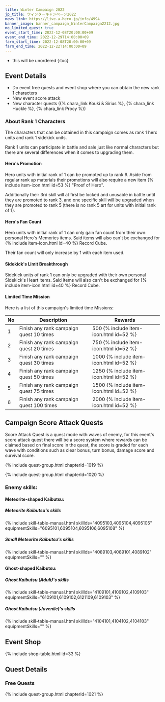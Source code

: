 ```yaml
---
title: Winter Campaign 2022
jp_title: ウィンターキャンペーン2022
news_link: https://live-a-hero.jp/info/4994
banner_image: banner_campaign_WinterCampaign2212.jpg
no_limited_quest: true
event_start_time: 2022-12-08T20:00:00+09
event_end_time: 2022-12-29T14:00:00+09
farm_start_time: 2022-12-08T20:00:00+09
farm_end_time: 2022-12-22T14:00:00+09
---
```


* this will be unordered
{:toc}

## Event Details

- Do event free quests and event shop where you can obtain the new rank 1 characters
- New event score attack
- New character quests ({% chara_link Kouki & Sirius %}, {% chara_link Huckle %}, {% chara_link Procy %})

### About Rank 1 Characters

The characters that can be obtained in this campaign comes as rank 1 hero units and rank 1 sidekick units.

Rank 1 units can participate in battle and sale just like normal characters but there are several differences when it comes to upgrading them.

#### Hero's Promotion

Hero units with initial rank of 1 can be promoted up to rank 6. Aside from regular rank up materials their promotions will also require a new item {% include item-icon.html id=53 %} "Proof of Hero".

Additionally their 3rd skill will at first be locked and unusable in battle until they are promoted to rank 3, and one specific skill will be upgraded when they are promoted to rank 5 (there is no rank 5 art for units with initial rank of 1).

#### Hero's Fan Count

Hero units with initial rank of 1 can only gain fan count from their own personal Hero's Memories items. Said items will also can't be exchanged for {% include item-icon.html id=40 %} Record Cube.

Their fan count will only increase by 1 with each item used.

#### Sidekick's Limit Breakthrough

Sidekick units of rank 1 can only be upgraded with their own personal Sidekick's Heart items. Said items will also can't be exchanged for {% include item-icon.html id=40 %} Record Cube.

#### Limited Time Mission

Here is a list of this campaign's limited time Missions:

| No  | Description      | Rewards      |
|----|-----------------------------------------------------------|----------------|
| 1  | Finish any rank campaign quest 10 times | 500 {% include item-icon.html id=52 %}    |
| 2  | Finish any rank campaign quest 20 times | 750 {% include item-icon.html id=52 %}    |
| 3  | Finish any rank campaign quest 30 times | 1000 {% include item-icon.html id=52 %}    |
| 4  | Finish any rank campaign quest 50 times | 1250 {% include item-icon.html id=52 %}    |
| 5  | Finish any rank campaign quest 75 times | 1500 {% include item-icon.html id=52 %}    |
| 6  | Finish any rank campaign quest 100 times | 2000 {% include item-icon.html id=52 %}    |

## Campaign Score Attack Quests

Score Attack Quest is a quest mode with waves of enemy, for this event's score attack quest there will be a score system where rewards can be claimed based on final score in the quest, the score is graded for each wave with conditions such as clear bonus, turn bonus, damage score and survival score.

{% include quest-group.html chapterId=1019 %}

{% include quest-group.html chapterId=1020 %}

### Enemy skills:

#### Meteorite-shaped Kaibutsu:

##### Meteorite Kaibutsu's skills

{% include skill-table-manual.html skillIds="4095103,4095104,4095105" equipmentSkills="6095101,6095104,6095106,6095108" %}

##### Small Meteorite Kaibutsu's skills

{% include skill-table-manual.html skillIds="4089103,4089101,4089102" equipmentSkills="" %}

#### Ghost-shaped Kaibutsu:

##### Ghost Kaibutsu (Adult)'s skills

{% include skill-table-manual.html skillIds="4109101,4109102,4109103" equipmentSkills="6109101,6109102,6121109,6109103" %}

##### Ghost Kaibutsu (Juvenile)'s skills

{% include skill-table-manual.html skillIds="4104101,4104102,4104103" equipmentSkills="" %}


## Event Shop

{% include shop-table.html id=33 %}

## Quest Details

### Free Quests

{% include quest-group.html chapterId=1021 %}
